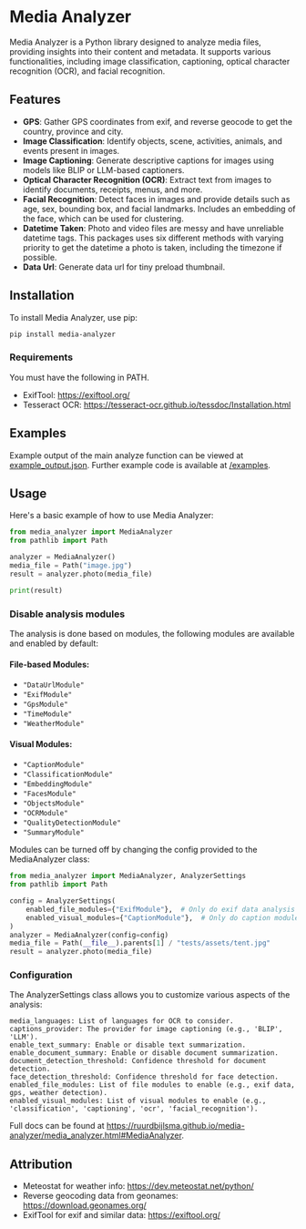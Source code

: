 # Media Analyzer

Media Analyzer is a Python library designed to analyze media files, providing insights into their
content and metadata. It supports various functionalities, including image classification,
captioning, optical character recognition (OCR), and facial recognition.

## Features

- **GPS**: Gather GPS coordinates from exif, and reverse geocode to get the country, province and
  city.
- **Image Classification**: Identify objects, scene, activities, animals, and events present in
  images.
- **Image Captioning**: Generate descriptive captions for images using models like BLIP or
  LLM-based captioners.
- **Optical Character Recognition (OCR)**: Extract text from images to identify documents, receipts,
  menus, and more.
- **Facial Recognition**: Detect faces in images and provide details such as age, sex, bounding box,
  and facial
  landmarks. Includes an embedding of the face, which can be used for clustering.
- **Datetime Taken**: Photo and video files are messy and have unreliable datetime tags. This
  packages uses six different methods with varying priority to get the datetime a photo is taken,
  including the timezone if possible.
- **Data Url**: Generate data url for tiny preload thumbnail.

## Installation

To install Media Analyzer, use pip:

```bash
pip install media-analyzer
```

### Requirements

You must have the following in PATH.

* ExifTool: https://exiftool.org/
* Tesseract OCR: https://tesseract-ocr.github.io/tessdoc/Installation.html

## Examples

Example output of the main analyze function can be viewed
at [example_output.json](examples/example_output.json). Further example
code is available at [/examples](/examples).

## Usage

Here's a basic example of how to use Media Analyzer:

```python
from media_analyzer import MediaAnalyzer
from pathlib import Path

analyzer = MediaAnalyzer()
media_file = Path("image.jpg")
result = analyzer.photo(media_file)

print(result)
```

### Disable analysis modules

The analysis is done based on modules, the following modules are available and enabled by default:

#### File-based Modules:

* `"DataUrlModule"`
* `"ExifModule"`
* `"GpsModule"`
* `"TimeModule"`
* `"WeatherModule"`

#### Visual Modules:

* `"CaptionModule"`
* `"ClassificationModule"`
* `"EmbeddingModule"`
* `"FacesModule"`
* `"ObjectsModule"`
* `"OCRModule"`
* `"QualityDetectionModule"`
* `"SummaryModule"`

Modules can be turned off by changing the config provided to the MediaAnalyzer class:

```python
from media_analyzer import MediaAnalyzer, AnalyzerSettings
from pathlib import Path

config = AnalyzerSettings(
    enabled_file_modules={"ExifModule"},  # Only do exif data analysis on file
    enabled_visual_modules={"CaptionModule"},  # Only do caption module as visual module
)
analyzer = MediaAnalyzer(config=config)
media_file = Path(__file__).parents[1] / "tests/assets/tent.jpg"
result = analyzer.photo(media_file)
```

### Configuration

The AnalyzerSettings class allows you to customize various aspects of the analysis:

    media_languages: List of languages for OCR to consider.
    captions_provider: The provider for image captioning (e.g., 'BLIP', 'LLM').
    enable_text_summary: Enable or disable text summarization.
    enable_document_summary: Enable or disable document summarization.
    document_detection_threshold: Confidence threshold for document detection.
    face_detection_threshold: Confidence threshold for face detection.
    enabled_file_modules: List of file modules to enable (e.g., exif data, gps, weather detection).
    enabled_visual_modules: List of visual modules to enable (e.g., 'classification', 'captioning', 'ocr', 'facial_recognition').

Full docs can be found
at https://ruurdbijlsma.github.io/media-analyzer/media_analyzer.html#MediaAnalyzer.

## Attribution

* Meteostat for weather info: https://dev.meteostat.net/python/
* Reverse geocoding data from geonames: https://download.geonames.org/
* ExifTool for exif and similar data: https://exiftool.org/